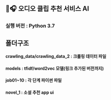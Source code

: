## 💌🎧 **오디오 클립 추천 서비스 AI** 

### 실행 버전 : Python 3.7

## 폴더구조


#### crawling_data/crawling_data_2 : 크롤링 데이터 파일


#### models : tfidf/word2vec 모델(링크 추가된 버전까지)


#### job01~10 : 각 단계 파이썬 파일


#### novel_1 : 소설 추천 app ui
